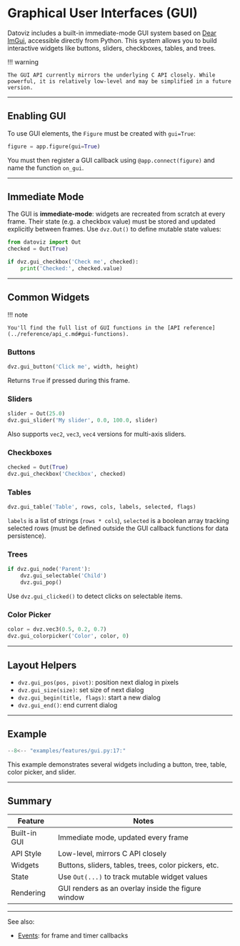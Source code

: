 # Graphical User Interfaces (GUI)

Datoviz includes a built-in immediate-mode GUI system based on [Dear ImGui](https://github.com/ocornut/imgui), accessible directly from Python. This system allows you to build interactive widgets like buttons, sliders, checkboxes, tables, and trees.

!!! warning

    The GUI API currently mirrors the underlying C API closely. While powerful, it is relatively low-level and may be simplified in a future version.

---

## Enabling GUI

To use GUI elements, the `Figure` must be created with `gui=True`:

```python
figure = app.figure(gui=True)
```

You must then register a GUI callback using `@app.connect(figure)` and name the function `on_gui`.

---

## Immediate Mode

The GUI is **immediate-mode**: widgets are recreated from scratch at every frame. Their state (e.g. a checkbox value) must be stored and updated explicitly between frames. Use `dvz.Out()` to define mutable state values:

```python
from datoviz import Out
checked = Out(True)

if dvz.gui_checkbox('Check me', checked):
    print('Checked:', checked.value)
```

---

## Common Widgets

!!! note

    You'll find the full list of GUI functions in the [API reference](../reference/api_c.md#gui-functions).

### Buttons

```python
dvz.gui_button('Click me', width, height)
```

Returns `True` if pressed during this frame.

### Sliders

```python
slider = Out(25.0)
dvz.gui_slider('My slider', 0.0, 100.0, slider)
```

Also supports `vec2`, `vec3`, `vec4` versions for multi-axis sliders.

### Checkboxes

```python
checked = Out(True)
dvz.gui_checkbox('Checkbox', checked)
```

### Tables

```python
dvz.gui_table('Table', rows, cols, labels, selected, flags)
```

`labels` is a list of strings (`rows * cols`), `selected` is a boolean array tracking selected rows (must be defined outside the GUI callback functions for data persistence).

### Trees

```python
if dvz.gui_node('Parent'):
    dvz.gui_selectable('Child')
    dvz.gui_pop()
```

Use `dvz.gui_clicked()` to detect clicks on selectable items.

### Color Picker

```python
color = dvz.vec3(0.5, 0.2, 0.7)
dvz.gui_colorpicker('Color', color, 0)
```

---

## Layout Helpers

* `dvz.gui_pos(pos, pivot)`: position next dialog in pixels
* `dvz.gui_size(size)`: set size of next dialog
* `dvz.gui_begin(title, flags)`: start a new dialog
* `dvz.gui_end()`: end current dialog

---

## Example

```python
--8<-- "examples/features/gui.py:17:"
```

This example demonstrates several widgets including a button, tree, table, color picker, and slider.

---

## Summary

| Feature      | Notes                                                |
| ------------ | ---------------------------------------------------- |
| Built-in GUI | Immediate mode, updated every frame                  |
| API Style    | Low-level, mirrors C API closely                     |
| Widgets      | Buttons, sliders, tables, trees, color pickers, etc. |
| State        | Use `Out(...)` to track mutable widget values        |
| Rendering    | GUI renders as an overlay inside the figure window   |

---

See also:

* [Events](events.md): for frame and timer callbacks
